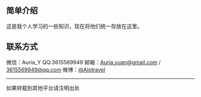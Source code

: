 ## 简单介绍
这是我个人学习的一些知识，现在将他们统一存放在这里。
## 联系方式
微信：Auria_Y
QQ:3615569949
邮箱：Auria.yuan@gmail.com / 3615569949@qq.com
微博：[@Alotravel](https://weibo.com/7004446308/)

---
如果转载到其他平台请注明出处